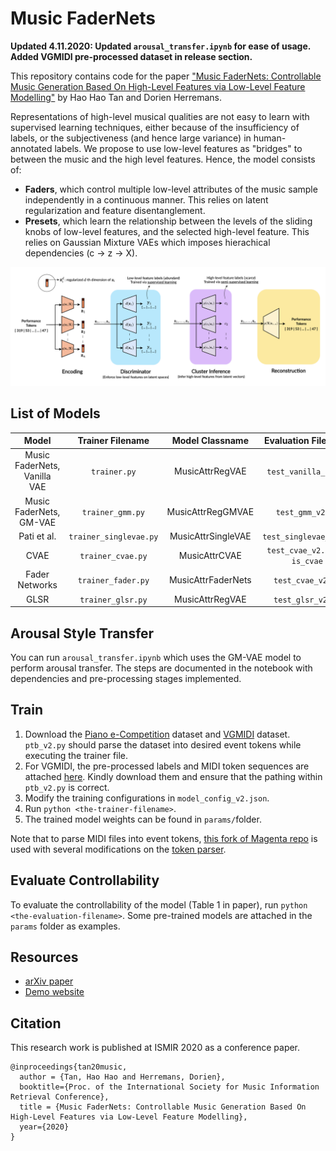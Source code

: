 # Music FaderNets

**Updated 4.11.2020: Updated `arousal_transfer.ipynb` for ease of usage. Added VGMIDI pre-processed dataset in release section.**

This repository contains code for the paper ["Music FaderNets: Controllable Music Generation Based On High-Level Features via Low-Level Feature Modelling"](https://arxiv.org/abs/2007.15474) by Hao Hao Tan and Dorien Herremans.  

Representations of high-level musical qualities are not easy to learn with supervised learning techniques, either because of the insufficiency of labels, or the subjectiveness (and hence large variance) in human-annotated labels. We propose to use low-level features as "bridges" to between the music and the high level features. Hence, the model consists of:

- **Faders**, which control multiple low-level attributes of the music sample independently in a continuous manner. This relies on latent regularization and feature disentanglement.
- **Presets**, which learn the relationship between the levels of the sliding knobs of low-level features, and the selected high-level feature. This relies on Gaussian Mixture VAEs which imposes hierachical dependencies (c → z → X).

![](img/fader-architecture.png)

## List of Models

|             Model            |   Trainer Filename   |   Model Classname  |    Evaluation Filename    |
|:----------------------------:|:--------------------:|:------------------:|:-------------------------:|
| Music FaderNets, Vanilla VAE |      `trainer.py`      |   MusicAttrRegVAE  |     `test_vanilla_v2.py`    |
|    Music FaderNets, GM-VAE   |    `trainer_gmm.py`   |  MusicAttrRegGMVAE |       `test_gmm_v2.py`      |
|          Pati et al.         | `trainer_singlevae.py` | MusicAttrSingleVAE |    `test_singlevae_v2.py`   |
|             CVAE             |    `trainer_cvae.py`   |    MusicAttrCVAE   | `test_cvae_v2.py --is_cvae` |
|        Fader Networks        |   `trainer_fader.py`   | MusicAttrFaderNets |      `test_cvae_v2.py`      |
|             GLSR             |    `trainer_glsr.py`   |   MusicAttrRegVAE  |      `test_glsr_v2.py`      |

## Arousal Style Transfer
You can run `arousal_transfer.ipynb` which uses the GM-VAE model to perform arousal transfer. The steps are documented in the notebook with dependencies and pre-processing stages implemented.

## Train

1. Download the [Piano e-Competition](https://github.com/jason9693/MusicTransformer-tensorflow2.0/blob/master/dataset/scripts/ecomp_piano_downloader.sh) dataset and [VGMIDI](https://github.com/lucasnfe/vgmidi) dataset. `ptb_v2.py` should parse the dataset into desired event tokens while executing the trainer file.
2. For VGMIDI, the pre-processed labels and MIDI token sequences are attached [here](https://github.com/gudgud96/music-fader-nets/releases). Kindly download them and ensure that the pathing within `ptb_v2.py` is correct.
3. Modify the training configurations in `model_config_v2.json`.
4. Run `python <the-trainer-filename>`.
5. The trained model weights can be found in `params/`folder.

Note that to parse MIDI files into event tokens, [this fork of Magenta repo](https://github.com/gudgud96/magenta) is used with several modifications on the [token parser](https://github.com/gudgud96/magenta/tree/master/magenta).

## Evaluate Controllability

To evaluate the controllability of the model (Table 1 in paper), run `python <the-evaluation-filename>`. Some pre-trained models are attached in the `params` folder as examples.

## Resources
- [arXiv paper](https://arxiv.org/abs/2007.15474)
- [Demo website](https://music-fadernets.github.io/)

## Citation

This research work is published at ISMIR 2020 as a conference paper.

```
@inproceedings{tan20music,
  author = {Tan, Hao Hao and Herremans, Dorien},
  booktitle={Proc. of the International Society for Music Information Retrieval Conference},
  title = {Music FaderNets: Controllable Music Generation Based On High-Level Features via Low-Level Feature Modelling},
  year={2020}
}
```
